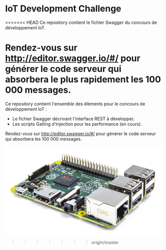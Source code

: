 # IoT Development Challenge
<<<<<<< HEAD
Ce repository contient le fichier Swagger du concours de développement IoT. 

Rendez-vous sur http://editor.swagger.io/#/ pour générer le code serveur qui absorbera le plus rapidement les 100 000 messages.
=======
Ce repository contient l'ensemble des éléments pour le concours de développement IoT : 
- Le fichier Swagger décrivant l'interface REST à développer.
- Les scripts Gatling d'injection pour les performance (en cours).

Rendez-vous sur http://editor.swagger.io/#/ pour générer le code serveur qui absorbera les 100 000 messages.

![Raspberry](./img/raspberry.jpeg)
>>>>>>> origin/master
